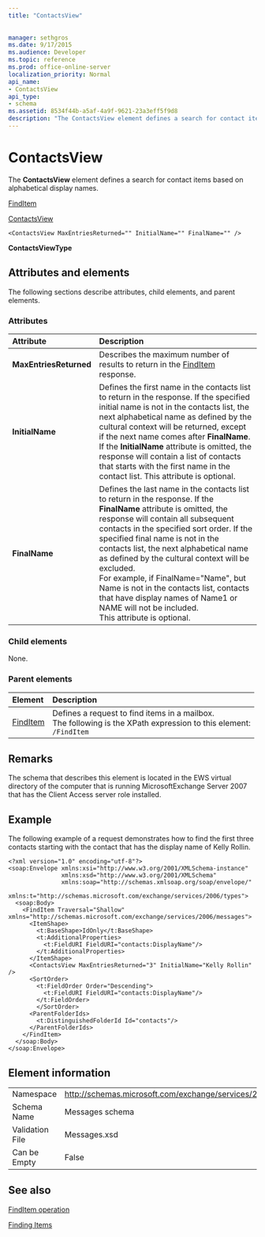 ```yaml
---
title: "ContactsView"
 
 
manager: sethgros
ms.date: 9/17/2015
ms.audience: Developer
ms.topic: reference
ms.prod: office-online-server
localization_priority: Normal
api_name:
- ContactsView
api_type:
- schema
ms.assetid: 8534f44b-a5af-4a9f-9621-23a3eff5f9d8
description: "The ContactsView element defines a search for contact items based on alphabetical display names."
---
```


# ContactsView

The **ContactsView** element defines a search for contact items based on alphabetical display names. 
  
[FindItem](finditem.md)
  
[ContactsView](contactsview.md)
  
```
<ContactsView MaxEntriesReturned="" InitialName="" FinalName="" />
```

 **ContactsViewType**
## Attributes and elements

The following sections describe attributes, child elements, and parent elements.
  
### Attributes

|**Attribute**|**Description**|
|:-----|:-----|
|**MaxEntriesReturned** <br/> |Describes the maximum number of results to return in the [FindItem](finditem.md) response.  <br/> |
|**InitialName** <br/> |Defines the first name in the contacts list to return in the response. If the specified initial name is not in the contacts list, the next alphabetical name as defined by the cultural context will be returned, except if the next name comes after **FinalName**. If the **InitialName** attribute is omitted, the response will contain a list of contacts that starts with the first name in the contact list. This attribute is optional.  <br/> |
|**FinalName** <br/> |Defines the last name in the contacts list to return in the response. If the **FinalName** attribute is omitted, the response will contain all subsequent contacts in the specified sort order. If the specified final name is not in the contacts list, the next alphabetical name as defined by the cultural context will be excluded.  <br/> For example, if FinalName="Name", but Name is not in the contacts list, contacts that have display names of Name1 or NAME will not be included.  <br/> This attribute is optional.  <br/> |
   
### Child elements

None.
  
### Parent elements

|**Element**|**Description**|
|:-----|:-----|
|[FindItem](finditem.md) <br/> |Defines a request to find items in a mailbox.  <br/> The following is the XPath expression to this element:  <br/>  `/FindItem` <br/> |
   
## Remarks

The schema that describes this element is located in the EWS virtual directory of the computer that is running MicrosoftExchange Server 2007 that has the Client Access server role installed.
  
## Example

The following example of a request demonstrates how to find the first three contacts starting with the contact that has the display name of Kelly Rollin.
  
```
<?xml version="1.0" encoding="utf-8"?>
<soap:Envelope xmlns:xsi="http://www.w3.org/2001/XMLSchema-instance"
               xmlns:xsd="http://www.w3.org/2001/XMLSchema"
               xmlns:soap="http://schemas.xmlsoap.org/soap/envelope/"
               xmlns:t="http://schemas.microsoft.com/exchange/services/2006/types">
  <soap:Body>
    <FindItem Traversal="Shallow" xmlns="http://schemas.microsoft.com/exchange/services/2006/messages">
      <ItemShape>
        <t:BaseShape>IdOnly</t:BaseShape>
        <t:AdditionalProperties>
          <t:FieldURI FieldURI="contacts:DisplayName"/>
        </t:AdditionalProperties>
      </ItemShape>
      <ContactsView MaxEntriesReturned="3" InitialName="Kelly Rollin" />
      <SortOrder>
        <t:FieldOrder Order="Descending">
          <t:FieldURI FieldURI="contacts:DisplayName"/>
        </t:FieldOrder>
        </SortOrder>
      <ParentFolderIds>
        <t:DistinguishedFolderId Id="contacts"/>
      </ParentFolderIds>
    </FindItem>
  </soap:Body>
</soap:Envelope>
```

## Element information

|||
|:-----|:-----|
|Namespace  <br/> |http://schemas.microsoft.com/exchange/services/2006/messages  <br/> |
|Schema Name  <br/> |Messages schema  <br/> |
|Validation File  <br/> |Messages.xsd  <br/> |
|Can be Empty  <br/> |False  <br/> |
   
## See also



[FindItem operation](finditem-operation.md)


[Finding Items](http://msdn.microsoft.com/library/63af1f9c-464b-4fca-9ae3-3d60f24ca93c%28Office.15%29.aspx)

